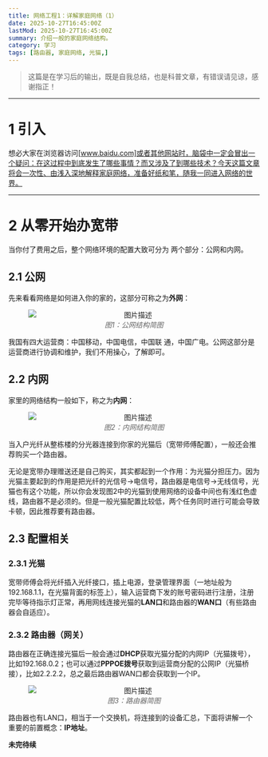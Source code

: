 ```yaml
---
title: 网络工程1：详解家庭网络（1）
date: 2025-10-27T16:45:00Z
lastMod: 2025-10-27T16:45:00Z
summary: 介绍一般的家庭网络结构。
category: 学习
tags: [路由器, 家庭网络, 光猫,]
---
```


> 这篇是在学习后的输出，既是自我总结，也是科普文章，有错误请见谅，感谢指正！

---

# 1 引入

想必大家在浏览器访问[www.baidu.com]或者其他网站时，脑袋中一定会冒出一个疑问：在这过程中到底发生了哪些事情？而又涉及了到哪些技术？今天这篇文章将会一次性、由浅入深地解释家庭网络，准备好纸和笔，随我一同进入网络的世界。

---

# 2 从零开始办宽带

当你付了费用之后，整个网络环境的配置大致可分为
两个部分：公网和内网。

## 2.1 公网

先来看看网络是如何进入你的家的，这部分可称之为**外网**：

<figure style="text-align: center;">
  <img src="https://youke1.picui.cn/s1/2025/10/27/68ff6d0755718.jpg" alt="图片描述" style="display: block; margin: 0 auto;">
  <figcaption style="font-style: italic; color: #666;">图1：公网结构简图</figcaption>
</figure>

我国有四大运营商：中国移动，中国电信，中国联
通，中国广电。公网这部分是运营商进行协调和维护，我们不用操心，了解即可。

## 2.2 内网

家里的网络结构一般如下，称之为**内网**：

<figure style="text-align: center;">
  <img src="https://free.picui.cn/free/2025/10/27/68ff8cf914cbd.jpg" alt="图片描述" style="display: block; margin: 0 auto;">
  <figcaption style="font-style: italic; color: #666;">图2：内网结构简图</figcaption>
</figure>

当入户光纤从整栋楼的分光器连接到你家的光猫后（宽带师傅配置），一般还会推荐购买一个路由器。

无论是宽带办理赠送还是自己购买，其实都起到一个作用：为光猫分担压力。因为光猫主要起到的作用是把光纤的光信号→电信号，路由器是电信号→无线信号，光猫也有这个功能，所以你会发现图2中的光猫到使用网络的设备中间也有浅红色虚线，路由器不是必须的。但是一般光猫配置比较低，两个任务同时进行可能会导致卡顿，因此推荐要有路由器。

## 2.3 配置相关

### 2.3.1 光猫

宽带师傅会将光纤插入光纤接口，插上电源，登录管理界面（一地址般为192.168.1.1，在光猫背面的标签上），输入运营商下发的账号密码进行注册，注册完毕等待指示灯正常，再用网线连接光猫的**LAN口**和路由器的**WAN口**（有些路由器会自适应）。

### 2.3.2 路由器（网关）

路由器在正确连接光猫后一般会通过**DHCP**获取光猫分配的内网IP（光猫拨号），比如192.168.0.2；也可以通过**PPPOE拨号**获取到运营商分配的公网IP（光猫桥接），比如2.2.2.2，总之最后路由器WAN口都会获取到一个IP。

<figure style="text-align: center;">
  <img src="https://free.picui.cn/free/2025/10/28/68ff9dfe6cda9.jpg" alt="图片描述" style="display: block; margin: 0 auto;">
  <figcaption style="font-style: italic; color: #666;">图3：路由器简图</figcaption>
</figure>

路由器也有LAN口，相当于一个交换机，将连接到的设备汇总，下面将讲解一个重要的前置概念：**IP地址**。

**未完待续**



